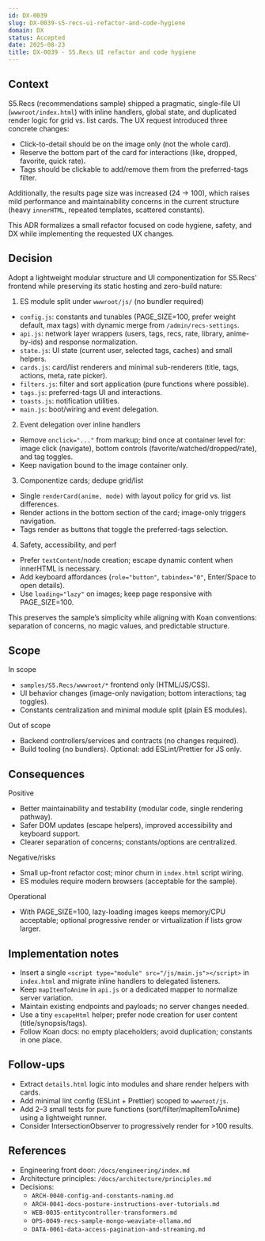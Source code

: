 ```yaml
---
id: DX-0039
slug: DX-0039-s5-recs-ui-refactor-and-code-hygiene
domain: DX
status: Accepted
date: 2025-08-23
title: DX-0039 - S5.Recs UI refactor and code hygiene
---
```


## Context

S5.Recs (recommendations sample) shipped a pragmatic, single-file UI (`wwwroot/index.html`) with inline handlers, global state, and duplicated render logic for grid vs. list cards. The UX request introduced three concrete changes:

- Click-to-detail should be on the image only (not the whole card).
- Reserve the bottom part of the card for interactions (like, dropped, favorite, quick rate).
- Tags should be clickable to add/remove them from the preferred-tags filter.

Additionally, the results page size was increased (24 → 100), which raises mild performance and maintainability concerns in the current structure (heavy `innerHTML`, repeated templates, scattered constants).

This ADR formalizes a small refactor focused on code hygiene, safety, and DX while implementing the requested UX changes.

## Decision

Adopt a lightweight modular structure and UI componentization for S5.Recs’ frontend while preserving its static hosting and zero-build nature:

1. ES module split under `wwwroot/js/` (no bundler required)

- `config.js`: constants and tunables (PAGE_SIZE=100, prefer weight default, max tags) with dynamic merge from `/admin/recs-settings`.
- `api.js`: network layer wrappers (users, tags, recs, rate, library, anime-by-ids) and response normalization.
- `state.js`: UI state (current user, selected tags, caches) and small helpers.
- `cards.js`: card/list renderers and minimal sub-renderers (title, tags, actions, meta, rate picker).
- `filters.js`: filter and sort application (pure functions where possible).
- `tags.js`: preferred-tags UI and interactions.
- `toasts.js`: notification utilities.
- `main.js`: boot/wiring and event delegation.

2. Event delegation over inline handlers

- Remove `onclick="..."` from markup; bind once at container level for: image click (navigate), bottom controls (favorite/watched/dropped/rate), and tag toggles.
- Keep navigation bound to the image container only.

3. Componentize cards; dedupe grid/list

- Single `renderCard(anime, mode)` with layout policy for grid vs. list differences.
- Render actions in the bottom section of the card; image-only triggers navigation.
- Tags render as buttons that toggle the preferred-tags selection.

4. Safety, accessibility, and perf

- Prefer `textContent`/node creation; escape dynamic content when innerHTML is necessary.
- Add keyboard affordances (`role="button"`, `tabindex="0"`, Enter/Space to open details).
- Use `loading="lazy"` on images; keep page responsive with PAGE_SIZE=100.

This preserves the sample’s simplicity while aligning with Koan conventions: separation of concerns, no magic values, and predictable structure.

## Scope

In scope

- `samples/S5.Recs/wwwroot/*` frontend only (HTML/JS/CSS).
- UI behavior changes (image-only navigation; bottom interactions; tag toggles).
- Constants centralization and minimal module split (plain ES modules).

Out of scope

- Backend controllers/services and contracts (no changes required).
- Build tooling (no bundlers). Optional: add ESLint/Prettier for JS only.

## Consequences

Positive

- Better maintainability and testability (modular code, single rendering pathway).
- Safer DOM updates (escape helpers), improved accessibility and keyboard support.
- Clearer separation of concerns; constants/options are centralized.

Negative/risks

- Small up-front refactor cost; minor churn in `index.html` script wiring.
- ES modules require modern browsers (acceptable for the sample).

Operational

- With PAGE_SIZE=100, lazy-loading images keeps memory/CPU acceptable; optional progressive render or virtualization if lists grow larger.

## Implementation notes

- Insert a single `<script type="module" src="/js/main.js"></script>` in `index.html` and migrate inline handlers to delegated listeners.
- Keep `mapItemToAnime` in `api.js` or a dedicated mapper to normalize server variation.
- Maintain existing endpoints and payloads; no server changes needed.
- Use a tiny `escapeHtml` helper; prefer node creation for user content (title/synopsis/tags).
- Follow Koan docs: no empty placeholders; avoid duplication; constants in one place.

## Follow-ups

- Extract `details.html` logic into modules and share render helpers with cards.
- Add minimal lint config (ESLint + Prettier) scoped to `wwwroot/js`.
- Add 2–3 small tests for pure functions (sort/filter/mapItemToAnime) using a lightweight runner.
- Consider IntersectionObserver to progressively render for >100 results.

## References

- Engineering front door: `/docs/engineering/index.md`
- Architecture principles: `/docs/architecture/principles.md`
- Decisions:
  - `ARCH-0040-config-and-constants-naming.md`
  - `ARCH-0041-docs-posture-instructions-over-tutorials.md`
  - `WEB-0035-entitycontroller-transformers.md`
  - `OPS-0049-recs-sample-mongo-weaviate-ollama.md`
  - `DATA-0061-data-access-pagination-and-streaming.md`

